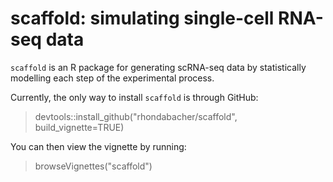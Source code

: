 # scaffold: simulating single-cell RNA-seq data

`scaffold` is an R package for generating scRNA-seq data by
statistically modelling each step of the experimental
process.

Currently, the only way to install `scaffold` is through GitHub:

> devtools::install_github("rhondabacher/scaffold",
build_vignette=TRUE)

You can then view the vignette by running:

> browseVignettes("scaffold")
